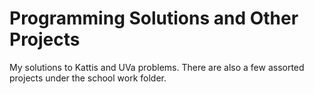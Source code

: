 # Programming Solutions and Other Projects
My solutions to Kattis and UVa problems. There are also a few assorted projects under the school work folder.
